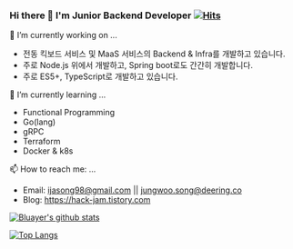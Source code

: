 ### Hi there 👋 I'm Junior Backend Developer [![Hits](https://hits.seeyoufarm.com/api/count/incr/badge.svg?url=https%3A%2F%2Fgithub.com%2Fbluayer&count_bg=%2379C83D&title_bg=%23555555&icon=&icon_color=%23E7E7E7&title=hits&edge_flat=false)](https://hits.seeyoufarm.com)

🔭 I’m currently working on ...
- 전동 킥보드 서비스 및 MaaS 서비스의 Backend & Infra를 개발하고 있습니다.
- 주로 Node.js 위에서 개발하고, Spring boot로도 간간히 개발합니다.
- 주로 ES5+, TypeScript로 개발하고 있습니다.

🌱 I’m currently learning ...
- Functional Programming
- Go(lang)
- gRPC
- Terraform
- Docker & k8s

📫 How to reach me: ...
- Email: ijasong98@gmail.com || jungwoo.song@deering.co
- Blog: https://hack-jam.tistory.com

[![Bluayer's github stats](https://github-readme-stats.vercel.app/api?username=bluayer&hide=stars&show_icons=true&theme=dracula&count_private=true)](https://github.com/anuraghazra/github-readme-stats)

[![Top Langs](https://github-readme-stats.vercel.app/api/top-langs/?username=bluayer&count_private=true)](https://github.com/anuraghazra/github-readme-stats)


